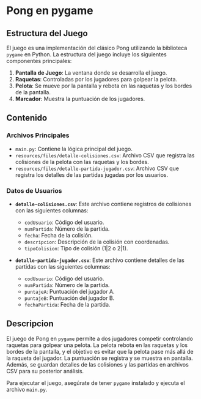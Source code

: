 # Pong en pygame

## Estructura del Juego

El juego es una implementación del clásico Pong utilizando la biblioteca `pygame` en Python. La estructura del juego incluye los siguientes componentes principales:

1. **Pantalla de Juego**: La ventana donde se desarrolla el juego.
2. **Raquetas**: Controladas por los jugadores para golpear la pelota.
3. **Pelota**: Se mueve por la pantalla y rebota en las raquetas y los bordes de la pantalla.
4. **Marcador**: Muestra la puntuación de los jugadores.

## Contenido

### Archivos Principales

- `main.py`: Contiene la lógica principal del juego.
- `resources/files/detalle-colisiones.csv`: Archivo CSV que registra las colisiones de la pelota con las raquetas y los bordes.
- `resources/files/detalle-partida-jugador.csv`: Archivo CSV que registra los detalles de las partidas jugadas por los usuarios.

### Datos de Usuarios

- **`detalle-colisiones.csv`**: Este archivo contiene registros de colisiones con las siguientes columnas:
  - `codUsuario`: Código del usuario.
  - `numPartida`: Número de la partida.
  - `fecha`: Fecha de la colisión.
  - `descripcion`: Descripción de la colisión con coordenadas.
  - `tipoColision`: Tipo de colisión (1\|2 o 2\|1).

- **`detalle-partida-jugador.csv`**: Este archivo contiene detalles de las partidas con las siguientes columnas:
  - `codUsuario`: Código del usuario.
  - `numPartida`: Número de la partida.
  - `puntajeA`: Puntuación del jugador A.
  - `puntajeB`: Puntuación del jugador B.
  - `fechaPartida`: Fecha de la partida.

## Descripcion

El juego de Pong en `pygame` permite a dos jugadores competir controlando raquetas para golpear una pelota. La pelota rebota en las raquetas y los bordes de la pantalla, y el objetivo es evitar que la pelota pase más allá de la raqueta del jugador. La puntuación se registra y se muestra en pantalla. Además, se guardan detalles de las colisiones y las partidas en archivos CSV para su posterior análisis.

Para ejecutar el juego, asegúrate de tener `pygame` instalado y ejecuta el archivo `main.py`.